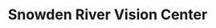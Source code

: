 ---
title: "Snowden River Vision Center"
url: /columbia/snowden-river-vision-center/
shop: optician
---